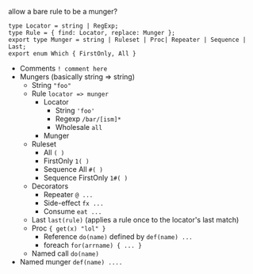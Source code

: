 allow a bare rule to be a munger?

```
type Locator = string | RegExp;
type Rule = { find: Locator, replace: Munger };
export type Munger = string | Ruleset | Proc| Repeater | Sequence | Last;
export enum Which { FirstOnly, All }
```
* Comments `! comment here`
* Mungers (basically string => string)
    * String `"foo"`
    * Rule `locator => munger`
        * Locator
            * String `'foo'`
            * Regexp `/bar/[ism]*`
            * Wholesale `all`
        * Munger
    * Ruleset 
        * All `( )`
        * FirstOnly `1( )`
        * Sequence All `#( )`
        * Sequence FirstOnly `1#( )`
    * Decorators
        * Repeater `@ ...`
        * Side-effect `fx ...`
        * Consume `eat ...`
    * Last `last(rule)` (applies a rule once to the locator's last match)
    * Proc `{ get(x) "lol" }`
        * Reference `do(name)` defined by `def(name) ...`
        * foreach `for(arrname) { ... }`
    * Named call `do(name)`
* Named munger `def(name) ....`


